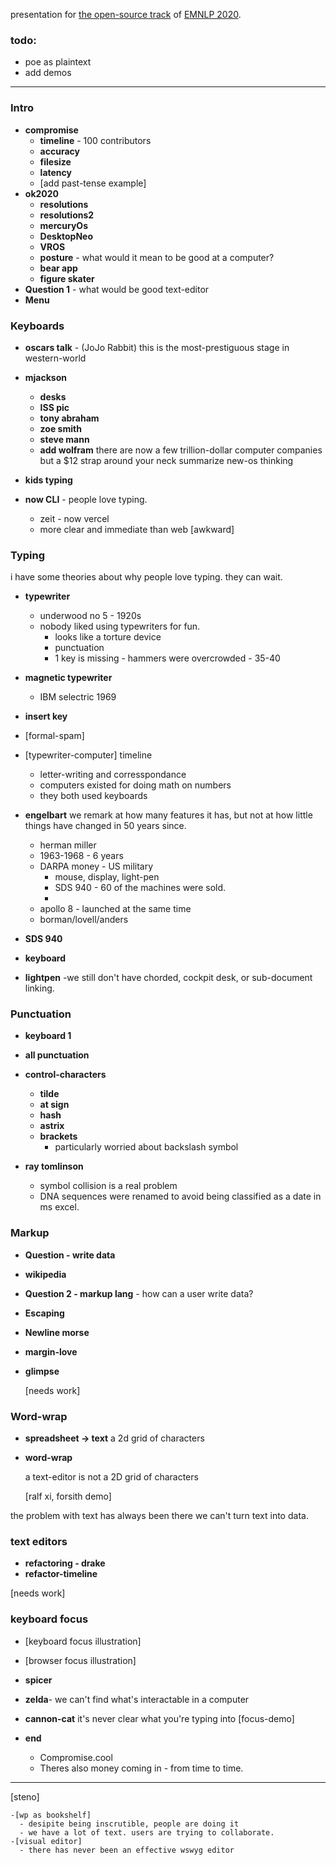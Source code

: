 presentation for [the open-source track](https://nlposs.github.io/2020/index.html) of [EMNLP 2020](https://2020.emnlp.org/).

### todo:
- poe as plaintext
- add demos
---

### Intro

- **compromise**
  - **timeline** - 100 contributors
  - **accuracy**
  - **filesize**
  - **latency**
  - [add past-tense example]
- **ok2020**
  - **resolutions**
  - **resolutions2**
  - **mercuryOs**
  - **DesktopNeo**
  - **VROS**
  - **posture** - what would it mean to be good at a computer?
  - **bear app**
  - **figure skater**
- **Question 1** - what would be good text-editor
- **Menu**

### Keyboards

- **oscars talk** - (JoJo Rabbit) this is the most-prestiguous stage in western-world
- **mjackson**

  - **desks**
  - **ISS pic**
  - **tony abraham**
  - **zoe smith**
  - **steve mann**
  - **add wolfram**
    there are now a few trillion-dollar computer companies
    but a \$12 strap around your neck
    summarize new-os thinking
- **kids typing**
- **now CLI** - people love typing.
  - zeit - now vercel
  - more clear and immediate than web
  [awkward]

### Typing

i have some theories about why people love typing.
they can wait.

- **typewriter** 
  - underwood no 5 - 1920s
  - nobody liked using typewriters for fun.
    - looks like a torture device
    - punctuation
    - 1 key is missing - hammers were overcrowded - 35-40
- **magnetic typewriter** 
  - IBM selectric 1969
- **insert key**
- [formal-spam]
- [typewriter-computer] timeline
  - letter-writing and corresspondance
  - computers existed for doing math on numbers
  - they both used keyboards

- **engelbart**
  we remark at how many features it has,
  but not at how little things have changed in 50 years since.
  - herman miller
  - 1963-1968 - 6 years
  - DARPA money - US military
    - mouse, display, light-pen
    - SDS 940 - 60 of the machines were sold.
    - 
  - apollo 8  - launched at the same time
  - borman/lovell/anders

- **SDS 940**
- **keyboard**
- **lightpen**
  -we still don't have chorded, cockpit desk, or sub-document linking.

### Punctuation

- **keyboard 1**
- **all punctuation**
- **control-characters**
  - **tilde**
  - **at sign**
  - **hash**
  - **astrix**
  - **brackets**
    - particularly worried about backslash symbol
- **ray tomlinson**

  - symbol collision is a real problem
  - DNA sequences were renamed to avoid being classified as a date in ms excel.


### Markup

- **Question - write data**
- **wikipedia**
- **Question 2 - markup lang** - how can a user write data?
- **Escaping**
- **Newline morse**
- **margin-love**
- **glimpse**

  [needs work]

### Word-wrap

- **spreadsheet -> text**
  a 2d grid of characters

- **word-wrap**

  a text-editor is not a 2D grid of characters

  [ralf xi, forsith demo]

the problem with text has always been there
we can't turn text into data.

### text editors

- **refactoring - drake**
- **refactor-timeline**

[needs work]

### keyboard focus

- [keyboard focus illustration]
- [browser focus illustration]
- **spicer**
- **zelda**- we can't find what's interactable in a computer
- **cannon-cat**
  it's never clear what you're typing into
  [focus-demo]

- **end**
  - Compromise.cool
  - Theres also money coming in - from time to time.

---

[steno]

    -[wp as bookshelf] 
      - desipite being inscrutible, people are doing it
      - we have a lot of text. users are trying to collaborate.
    -[visual editor]
      - there has never been an effective wswyg editor
